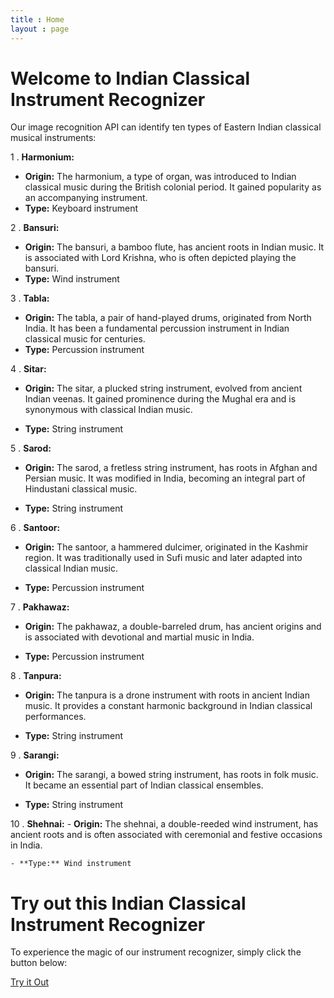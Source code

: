 ```yaml
---
title : Home
layout : page
---
```


# Welcome to Indian Classical Instrument Recognizer

Our image recognition API can identify ten types of Eastern Indian classical musical instruments:

1 . **Harmonium:**
   - **Origin:** The harmonium, a type of organ, was introduced to Indian classical music during the British colonial period. It gained popularity as an accompanying instrument.
   - **Type:** Keyboard instrument

2 . **Bansuri:**
   - **Origin:** The bansuri, a bamboo flute, has ancient roots in Indian music. It is associated with Lord Krishna, who is often depicted playing the bansuri.
   - **Type:** Wind instrument

3 . **Tabla:**
   - **Origin:** The tabla, a pair of hand-played drums, originated from North India. It has been a fundamental percussion instrument in Indian classical music for centuries.
   - **Type:** Percussion instrument

4 . **Sitar:**
   - **Origin:** The sitar, a plucked string instrument, evolved from ancient Indian veenas. It gained prominence during the Mughal era and is synonymous with classical Indian music.

   - **Type:** String instrument

5 . **Sarod:**
   - **Origin:** The sarod, a fretless string instrument, has roots in Afghan and Persian music. It was modified in India, becoming an integral part of Hindustani classical music.

   - **Type:** String instrument

6 . **Santoor:**
   - **Origin:** The santoor, a hammered dulcimer, originated in the Kashmir region. It was traditionally used in Sufi music and later adapted into classical Indian music.

   - **Type:** Percussion instrument

7 . **Pakhawaz:**
   - **Origin:** The pakhawaz, a double-barreled drum, has ancient origins and is associated with devotional and martial music in India.

   - **Type:** Percussion instrument

8 . **Tanpura:**
   - **Origin:** The tanpura is a drone instrument with roots in ancient Indian music. It provides a constant harmonic background in Indian classical performances.

   - **Type:** String instrument

9 . **Sarangi:**
   - **Origin:** The sarangi, a bowed string instrument, has roots in folk music. It became an essential part of Indian classical ensembles.

   - **Type:** String instrument

10 . **Shehnai:**
    - **Origin:** The shehnai, a double-reeded wind instrument, has ancient roots and is often associated with ceremonial and festive occasions in India.

    - **Type:** Wind instrument

# Try out this Indian Classical Instrument Recognizer

To experience the magic of our instrument recognizer, simply click the button below:

<a href="instrument_recognizer.html" class="try-it-out-button">Try it Out</a>